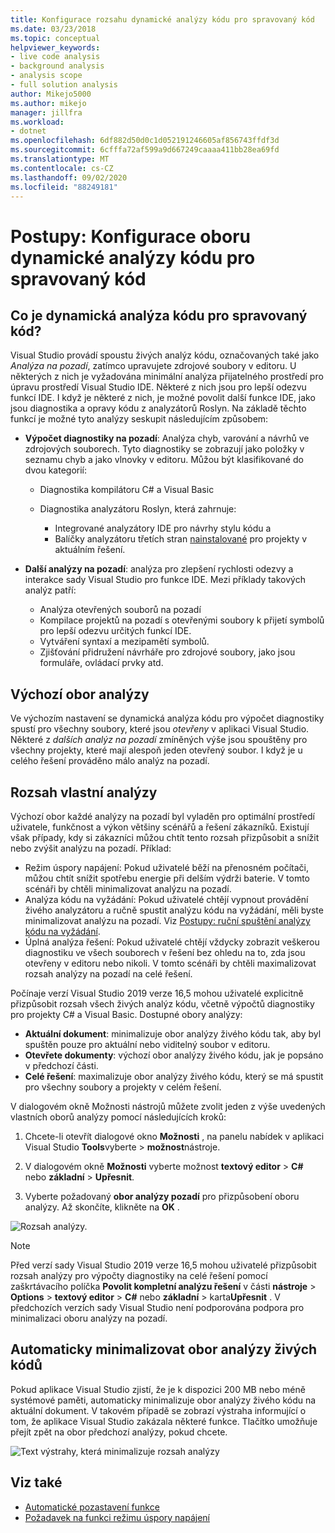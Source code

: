 ```yaml
---
title: Konfigurace rozsahu dynamické analýzy kódu pro spravovaný kód
ms.date: 03/23/2018
ms.topic: conceptual
helpviewer_keywords:
- live code analysis
- background analysis
- analysis scope
- full solution analysis
author: Mikejo5000
ms.author: mikejo
manager: jillfra
ms.workload:
- dotnet
ms.openlocfilehash: 6df882d50d0c1d052191246605af856743ffdf3d
ms.sourcegitcommit: 6cfffa72af599a9d667249caaaa411bb28ea69fd
ms.translationtype: MT
ms.contentlocale: cs-CZ
ms.lasthandoff: 09/02/2020
ms.locfileid: "88249181"
---
```

# <a name="how-to-configure-live-code-analysis-scope-for-managed-code"></a>Postupy: Konfigurace oboru dynamické analýzy kódu pro spravovaný kód

## <a name="what-is-live-code-analysis-for-managed-code"></a>Co je dynamická analýza kódu pro spravovaný kód?
Visual Studio provádí spoustu živých analýz kódu, označovaných také jako *Analýza na pozadí*, zatímco upravujete zdrojové soubory v editoru. U některých z nich je vyžadována minimální analýza přijatelného prostředí pro úpravu prostředí Visual Studio IDE. Některé z nich jsou pro lepší odezvu funkcí IDE. I když je některé z nich, je možné povolit další funkce IDE, jako jsou diagnostika a opravy kódu z analyzátorů Roslyn. Na základě těchto funkcí je možné tyto analýzy seskupit následujícím způsobem:

- **Výpočet diagnostiky na pozadí**: Analýza chyb, varování a návrhů ve zdrojových souborech. Tyto diagnostiky se zobrazují jako položky v seznamu chyb a jako vlnovky v editoru. Můžou být klasifikované do dvou kategorií:
  - Diagnostika kompilátoru C# a Visual Basic
  - Diagnostika analyzátoru Roslyn, která zahrnuje:

    - Integrované analyzátory IDE pro návrhy stylu kódu a
    - Balíčky analyzátoru třetích stran [nainstalované](./install-roslyn-analyzers.md) pro projekty v aktuálním řešení.

- **Další analýzy na pozadí**: analýza pro zlepšení rychlosti odezvy a interakce sady Visual Studio pro funkce IDE. Mezi příklady takových analýz patří:
  - Analýza otevřených souborů na pozadí
  - Kompilace projektů na pozadí s otevřenými soubory k přijetí symbolů pro lepší odezvu určitých funkcí IDE.
  - Vytváření syntaxí a mezipamětí symbolů.
  - Zjišťování přidružení návrháře pro zdrojové soubory, jako jsou formuláře, ovládací prvky atd.

## <a name="default-analysis-scope"></a>Výchozí obor analýzy

Ve výchozím nastavení se dynamická analýza kódu pro výpočet diagnostiky spustí pro všechny soubory, které jsou _otevřeny_ v aplikaci Visual Studio. Některé z _dalších analýz na pozadí_ zmíněných výše jsou spouštěny pro všechny projekty, které mají alespoň jeden otevřený soubor. I když je u celého řešení prováděno málo analýz na pozadí.

## <a name="custom-analysis-scope"></a>Rozsah vlastní analýzy

Výchozí obor každé analýzy na pozadí byl vyladěn pro optimální prostředí uživatele, funkčnost a výkon většiny scénářů a řešení zákazníků. Existují však případy, kdy si zákazníci můžou chtít tento rozsah přizpůsobit a snížit nebo zvýšit analýzu na pozadí. Příklad:

- Režim úspory napájení: Pokud uživatelé běží na přenosném počítači, můžou chtít snížit spotřebu energie při delším výdrži baterie. V tomto scénáři by chtěli minimalizovat analýzu na pozadí.
- Analýza kódu na vyžádání: Pokud uživatelé chtějí vypnout provádění živého analyzátoru a ručně spustit analýzu kódu na vyžádání, měli byste minimalizovat analýzu na pozadí. Viz [Postupy: ruční spuštění analýzy kódu na vyžádání](./how-to-run-code-analysis-manually-for-managed-code.md).
- Úplná analýza řešení: Pokud uživatelé chtějí vždycky zobrazit veškerou diagnostiku ve všech souborech v řešení bez ohledu na to, zda jsou otevřeny v editoru nebo nikoli. V tomto scénáři by chtěli maximalizovat rozsah analýzy na pozadí na celé řešení.

Počínaje verzí Visual Studio 2019 verze 16,5 mohou uživatelé explicitně přizpůsobit rozsah všech živých analýz kódu, včetně výpočtů diagnostiky pro projekty C# a Visual Basic. Dostupné obory analýzy:

- **Aktuální dokument**: minimalizuje obor analýzy živého kódu tak, aby byl spuštěn pouze pro aktuální nebo viditelný soubor v editoru.
- **Otevřete dokumenty**: výchozí obor analýzy živého kódu, jak je popsáno v předchozí části.
- **Celé řešení**: maximalizuje obor analýzy živého kódu, který se má spustit pro všechny soubory a projekty v celém řešení.

V dialogovém okně Možnosti nástrojů můžete zvolit jeden z výše uvedených vlastních oborů analýzy pomocí následujících kroků:

1. Chcete-li otevřít dialogové okno **Možnosti** , na panelu nabídek v aplikaci Visual Studio **Tools**vyberte  >  **možnost**nástroje.

2. V dialogovém okně **Možnosti** vyberte možnost **textový editor**  >  **C#** nebo **základní**  >  **Upřesnit**.

3. Vyberte požadovaný **obor analýzy pozadí** pro přizpůsobení oboru analýzy. Až skončíte, klikněte na **OK** .

![Rozsah analýzy.](./media/background-analysis-scope.png)

> [!NOTE]
> Před verzí sady Visual Studio 2019 verze 16,5 mohou uživatelé přizpůsobit rozsah analýzy pro výpočty diagnostiky na celé řešení pomocí zaškrtávacího políčka **Povolit kompletní analýzu řešení** v části **nástroje**  >  **Options**  >  **textový editor**  >  **C#** nebo **základní**  >  karta**Upřesnit** . V předchozích verzích sady Visual Studio není podporována podpora pro minimalizaci oboru analýzy na pozadí.

## <a name="automatically-minimize-live-code-analysis-scope"></a>Automaticky minimalizovat obor analýzy živých kódů

Pokud aplikace Visual Studio zjistí, že je k dispozici 200 MB nebo méně systémové paměti, automaticky minimalizuje obor analýzy živého kódu na aktuální dokument. V takovém případě se zobrazí výstraha informující o tom, že aplikace Visual Studio zakázala některé funkce. Tlačítko umožňuje přejít zpět na obor předchozí analýzy, pokud chcete.

![Text výstrahy, která minimalizuje rozsah analýzy](./media/fsa_alert.png)

## <a name="see-also"></a>Viz také

- [Automatické pozastavení funkce](./automatic-feature-suspension.md)
- [Požadavek na funkci režimu úspory napájení](https://github.com/dotnet/roslyn/issues/38429)
